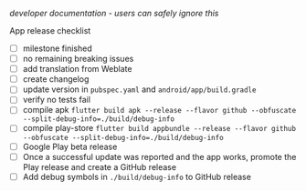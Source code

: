 *developer documentation - users can safely ignore this*

App release checklist
- [ ] milestone finished
- [ ] no remaining breaking issues
- [ ] add translation from Weblate
- [ ] create changelog
- [ ] update version in `pubspec.yaml` and `android/app/build.gradle`
- [ ] verify no tests fail
- [ ] compile apk `flutter build apk --release --flavor github --obfuscate --split-debug-info=./build/debug-info`
- [ ] compile play-store `flutter build appbundle --release --flavor github --obfuscate --split-debug-info=./build/debug-info`
- [ ] Google Play beta release
- [ ] Once a successful update was reported and the app works, promote the Play release and create a GitHub release
- [ ] Add debug symbols in `./build/debug-info` to GitHub release